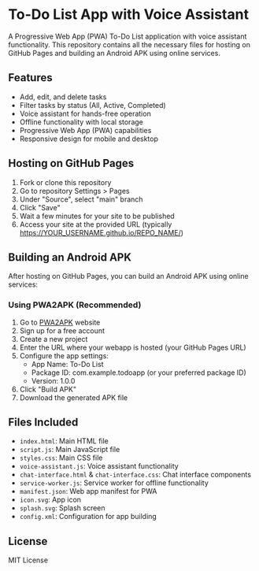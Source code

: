 # To-Do List App with Voice Assistant

A Progressive Web App (PWA) To-Do List application with voice assistant functionality. This repository contains all the necessary files for hosting on GitHub Pages and building an Android APK using online services.

## Features

- Add, edit, and delete tasks
- Filter tasks by status (All, Active, Completed)
- Voice assistant for hands-free operation
- Offline functionality with local storage
- Progressive Web App (PWA) capabilities
- Responsive design for mobile and desktop

## Hosting on GitHub Pages

1. Fork or clone this repository
2. Go to repository Settings > Pages
3. Under "Source", select "main" branch
4. Click "Save"
5. Wait a few minutes for your site to be published
6. Access your site at the provided URL (typically https://YOUR_USERNAME.github.io/REPO_NAME/)

## Building an Android APK

After hosting on GitHub Pages, you can build an Android APK using online services:

### Using PWA2APK (Recommended)

1. Go to [PWA2APK](https://pwa2apk.com/) website
2. Sign up for a free account
3. Create a new project
4. Enter the URL where your webapp is hosted (your GitHub Pages URL)
5. Configure the app settings:
   - App Name: To-Do List
   - Package ID: com.example.todoapp (or your preferred package ID)
   - Version: 1.0.0
6. Click "Build APK"
7. Download the generated APK file

## Files Included

- `index.html`: Main HTML file
- `script.js`: Main JavaScript file
- `styles.css`: Main CSS file
- `voice-assistant.js`: Voice assistant functionality
- `chat-interface.html` & `chat-interface.css`: Chat interface components
- `service-worker.js`: Service worker for offline functionality
- `manifest.json`: Web app manifest for PWA
- `icon.svg`: App icon
- `splash.svg`: Splash screen
- `config.xml`: Configuration for app building

## License

MIT License